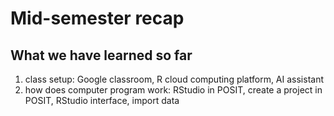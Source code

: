# Mid-semester recap

## What we have learned so far

  1. class setup: Google classroom, R cloud computing platform, AI assistant  
  2. how does computer program work: RStudio in POSIT, create a project in POSIT, RStudio interface, import data